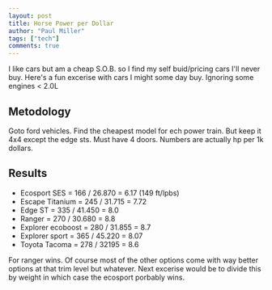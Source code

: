 ```yaml
---
layout: post
title: Horse Power per Dollar
author: "Paul Miller"
tags: ["tech"]
comments: true
---
```


I like cars but am a cheap S.O.B. so I find my self buid/pricing cars I'll never buy.
Here's a fun excerise with cars I might some day buy. Ignoring some engines < 2.0L

## Metodology
Goto ford vehicles.
Find the cheapest model for ech power train. But keep it 4x4 except the edge sts. Must have 4 doors. Numbers are actually hp per 1k dollars.

## Results
* Ecosport SES = 166 / 26.870 = 6.17  (149 ft/lpbs)
* Escape Titanium = 245 / 31.715 = 7.72
* Edge ST = 335 / 41.450 = 8.0
* Ranger = 270 / 30.680  = 8.8
* Explorer ecoboost = 280 / 31.855 = 8.7
* Explorer sport = 365 / 45.220 = 8.07
* Toyota Tacoma = 278 / 32195 = 8.6
  
For ranger wins. Of course most of the other options come with way better options at that trim level but whatever. Next excerise would be to divide this by weight in which case the ecosport porbably wins. 